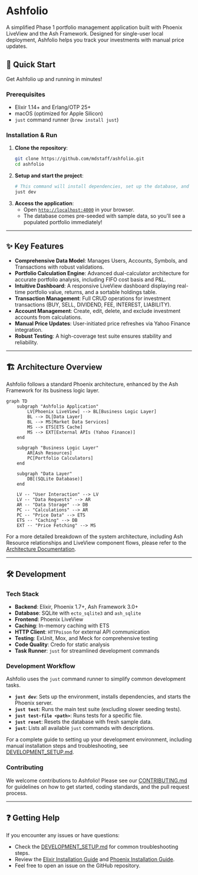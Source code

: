 # Ashfolio

A simplified Phase 1 portfolio management application built with Phoenix LiveView and the Ash Framework. Designed for single-user local deployment, Ashfolio helps you track your investments with manual price updates.

## 🚀 Quick Start

Get Ashfolio up and running in minutes!

### Prerequisites

*   Elixir 1.14+ and Erlang/OTP 25+
*   macOS (optimized for Apple Silicon)
*   `just` command runner (`brew install just`)

### Installation & Run

1.  **Clone the repository**:
    ```bash
    git clone https://github.com/mdstaff/ashfolio.git
    cd ashfolio
    ```
2.  **Setup and start the project**:
    ```bash
    # This command will install dependencies, set up the database, and start the Phoenix server.
    just dev
    ```
3.  **Access the application**:
    *   Open [`http://localhost:4000`](http://localhost:4000) in your browser.
    *   The database comes pre-seeded with sample data, so you'll see a populated portfolio immediately!

---

## ✨ Key Features

*   **Comprehensive Data Model**: Manages Users, Accounts, Symbols, and Transactions with robust validations.
*   **Portfolio Calculation Engine**: Advanced dual-calculator architecture for accurate portfolio analysis, including FIFO cost basis and P&L.
*   **Intuitive Dashboard**: A responsive LiveView dashboard displaying real-time portfolio value, returns, and a sortable holdings table.
*   **Transaction Management**: Full CRUD operations for investment transactions (BUY, SELL, DIVIDEND, FEE, INTEREST, LIABILITY).
*   **Account Management**: Create, edit, delete, and exclude investment accounts from calculations.
*   **Manual Price Updates**: User-initiated price refreshes via Yahoo Finance integration.
*   **Robust Testing**: A high-coverage test suite ensures stability and reliability.

---

## 🏗️ Architecture Overview

Ashfolio follows a standard Phoenix architecture, enhanced by the Ash Framework for its business logic layer.

```mermaid
graph TD
    subgraph "Ashfolio Application"
        LV[Phoenix LiveView] --> BL[Business Logic Layer]
        BL --> DL[Data Layer]
        BL --> MS[Market Data Services]
        MS --> ETS[ETS Cache]
        MS --> EXT[External APIs (Yahoo Finance)]
    end

    subgraph "Business Logic Layer"
        AR[Ash Resources]
        PC[Portfolio Calculators]
    end

    subgraph "Data Layer"
        DB[(SQLite Database)]
    end

    LV -- "User Interaction" --> LV
    LV -- "Data Requests" --> AR
    AR -- "Data Storage" --> DB
    PC -- "Calculations" --> AR
    PC -- "Price Data" --> ETS
    ETS -- "Caching" --> DB
    EXT -- "Price Fetching" --> MS
```

For a more detailed breakdown of the system architecture, including Ash Resource relationships and LiveView component flows, please refer to the [Architecture Documentation](docs/ARCHITECTURE.md).

---

## 🛠️ Development

### Tech Stack

*   **Backend**: Elixir, Phoenix 1.7+, Ash Framework 3.0+
*   **Database**: SQLite with `ecto_sqlite3` and `ash_sqlite`
*   **Frontend**: Phoenix LiveView
*   **Caching**: In-memory caching with ETS
*   **HTTP Client**: `HTTPoison` for external API communication
*   **Testing**: ExUnit, Mox, and Meck for comprehensive testing
*   **Code Quality**: Credo for static analysis
*   **Task Runner**: `just` for streamlined development commands

### Development Workflow

Ashfolio uses the `just` command runner to simplify common development tasks.

*   **`just dev`**: Sets up the environment, installs dependencies, and starts the Phoenix server.
*   **`just test`**: Runs the main test suite (excluding slower seeding tests).
*   **`just test-file <path>`**: Runs tests for a specific file.
*   **`just reset`**: Resets the database with fresh sample data.
*   **`just`**: Lists all available `just` commands with descriptions.

For a complete guide to setting up your development environment, including manual installation steps and troubleshooting, see [DEVELOPMENT_SETUP.md](docs/DEVELOPMENT_SETUP.md).

### Contributing

We welcome contributions to Ashfolio! Please see our [CONTRIBUTING.md](CONTRIBUTING.md) for guidelines on how to get started, coding standards, and the pull request process.

---

## ❓ Getting Help

If you encounter any issues or have questions:

*   Check the [DEVELOPMENT_SETUP.md](docs/DEVELOPMENT_SETUP.md) for common troubleshooting steps.
*   Review the [Elixir Installation Guide](https://elixir-lang.org/install.html) and [Phoenix Installation Guide](https://hexdocs.pm/phoenix/installation.html).
*   Feel free to open an issue on the GitHub repository.